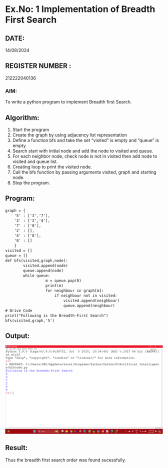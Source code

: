 # Ex.No: 1  Implementation of Breadth First Search 
## DATE:
14/08/2024
## REGISTER NUMBER : 
212222040136
### AIM: 
To write a python program to implement Breadth first Search. 
## Algorithm:
1. Start the program
2. Create the graph by using adjacency list representation
3. Define a function bfs and take the set “visited” is empty and “queue” is empty
4. Search start with initial node and add the node to visited and queue.
5. For each neighbor node, check node is not in visited then add node to visited and queue list.
6.  Creating loop to print the visited node.
7.   Call the bfs function by passing arguments visited, graph and starting node.
8.   Stop the program.
## Program:
```
graph = {
    '5' : ['3','7'],
    '3' : ['2','4'],
    '7' : ['8'],
    '2' : [],
    '4' : ['8'],
    '8' : []
    }
visited = []
queue = []
def bfs(visited,graph,node):
        visited.append(node)
        queue.append(node)
        while queue:
                  m = queue.pop(0)
                  print(m)
                  for neighbour in graph[m]:
                      if neighbour not in visited:
                          visited.append(neighbour)
                          queue.append(neighbour)
# Drive Code
print("Following is the Breadth-First Search")
bfs(visited,graph,'5')

```
## Output:

![](bfs.png)

## Result:
Thus the breadth first search order was found sucessfully.
